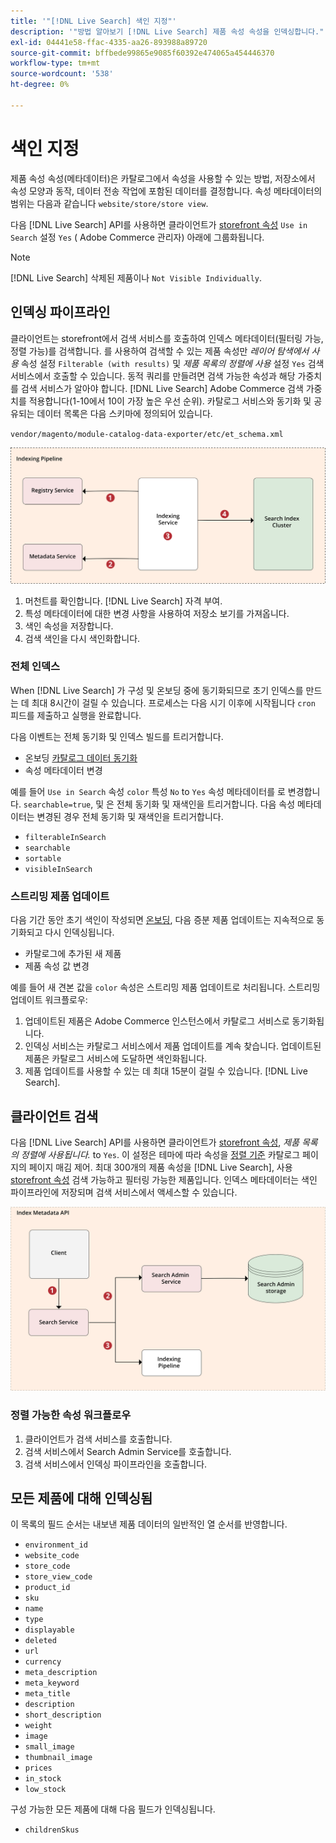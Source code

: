 ```yaml
---
title: '"[!DNL Live Search] 색인 지정"'
description: '"방법 알아보기 [!DNL Live Search] 제품 속성 속성을 인덱싱합니다."'
exl-id: 04441e58-ffac-4335-aa26-893988a89720
source-git-commit: bffbede99865e9085f60392e474065a454446370
workflow-type: tm+mt
source-wordcount: '538'
ht-degree: 0%

---
```


# 색인 지정

제품 속성 속성(메타데이터)은 카탈로그에서 속성을 사용할 수 있는 방법, 저장소에서 속성 모양과 동작, 데이터 전송 작업에 포함된 데이터를 결정합니다. 속성 메타데이터의 범위는 다음과 같습니다 `website/store/store view`.

다음 [!DNL Live Search] API를 사용하면 클라이언트가 [storefront 속성](https://docs.magento.com/user-guide/stores/attributes-product.html) `Use in Search` 설정 `Yes` ( Adobe Commerce 관리자) 아래에 그룹화됩니다.

>[!NOTE]
>
>[!DNL Live Search] 삭제된 제품이나 `Not Visible Individually`.

## 인덱싱 파이프라인

클라이언트는 storefront에서 검색 서비스를 호출하여 인덱스 메타데이터(필터링 가능, 정렬 가능)를 검색합니다. 를 사용하여 검색할 수 있는 제품 속성만 *레이어 탐색에서 사용* 속성 설정 `Filterable (with results)` 및 *제품 목록의 정렬에 사용* 설정 `Yes` 검색 서비스에서 호출할 수 있습니다.
동적 쿼리를 만들려면 검색 가능한 속성과 해당 가중치를 검색 서비스가 알아야 합니다. [!DNL Live Search] Adobe Commerce 검색 가중치를 적용합니다(1-10에서 10이 가장 높은 우선 순위). 카탈로그 서비스와 동기화 및 공유되는 데이터 목록은 다음 스키마에 정의되어 있습니다.

`vendor/magento/module-catalog-data-exporter/etc/et_schema.xml`

![[!DNL Live Search] 클라이언트 검색 다이어그램 인덱싱](assets/indexing-pipeline.svg)

1. 머천트를 확인합니다. [!DNL Live Search] 자격 부여.
1. 특성 메타데이터에 대한 변경 사항을 사용하여 저장소 보기를 가져옵니다.
1. 색인 속성을 저장합니다.
1. 검색 색인을 다시 색인화합니다.

### 전체 인덱스

When [!DNL Live Search] 가 구성 및 온보딩 중에 동기화되므로 초기 인덱스를 만드는 데 최대 8시간이 걸릴 수 있습니다. 프로세스는 다음 시기 이후에 시작됩니다 `cron` 피드를 제출하고 실행을 완료합니다.

다음 이벤트는 전체 동기화 및 인덱스 빌드를 트리거합니다.

* 온보딩 [카탈로그 데이터 동기화](install.md#synchronize-catalog-data)
* 속성 메타데이터 변경

예를 들어 `Use in Search` 속성 `color` 특성 `No` to `Yes` 속성 메타데이터를 로 변경합니다. `searchable=true`, 및 은 전체 동기화 및 재색인을 트리거합니다. 다음 속성 메타데이터는 변경된 경우 전체 동기화 및 재색인을 트리거합니다.

* `filterableInSearch`
* `searchable`
* `sortable`
* `visibleInSearch`

### 스트리밍 제품 업데이트

다음 기간 동안 초기 색인이 작성되면 [온보딩](install.md#synchronize-catalog-data), 다음 증분 제품 업데이트는 지속적으로 동기화되고 다시 인덱싱됩니다.

* 카탈로그에 추가된 새 제품
* 제품 속성 값 변경

예를 들어 새 견본 값을 `color` 속성은 스트리밍 제품 업데이트로 처리됩니다.
스트리밍 업데이트 워크플로우:

1. 업데이트된 제품은 Adobe Commerce 인스턴스에서 카탈로그 서비스로 동기화됩니다.
1. 인덱싱 서비스는 카탈로그 서비스에서 제품 업데이트를 계속 찾습니다. 업데이트된 제품은 카탈로그 서비스에 도달하면 색인화됩니다.
1. 제품 업데이트를 사용할 수 있는 데 최대 15분이 걸릴 수 있습니다. [!DNL Live Search].

## 클라이언트 검색

다음 [!DNL Live Search] API를 사용하면 클라이언트가 [storefront 속성](https://docs.magento.com/user-guide/catalog/product-attributes.html), *제품 목록의 정렬에 사용됩니다.* to `Yes`. 이 설정은 테마에 따라 속성을 [정렬 기준](https://docs.magento.com/user-guide/catalog/navigation.html) 카탈로그 페이지의 페이지 매김 제어. 최대 300개의 제품 속성을 [!DNL Live Search], 사용 [storefront 속성](https://docs.magento.com/user-guide/stores/attributes-product.html) 검색 가능하고 필터링 가능한 제품입니다.
인덱스 메타데이터는 색인 파이프라인에 저장되며 검색 서비스에서 액세스할 수 있습니다.

![[!DNL Live Search] 인덱스 메타데이터 API 다이어그램](assets/index-metadata-api.svg)

### 정렬 가능한 속성 워크플로우

1. 클라이언트가 검색 서비스를 호출합니다.
1. 검색 서비스에서 Search Admin Service를 호출합니다.
1. 검색 서비스에서 인덱싱 파이프라인을 호출합니다.

## 모든 제품에 대해 인덱싱됨

이 목록의 필드 순서는 내보낸 제품 데이터의 일반적인 열 순서를 반영합니다.

* `environment_id`
* `website_code`
* `store_code`
* `store_view_code`
* `product_id`
* `sku`
* `name`
* `type`
* `displayable`
* `deleted`
* `url`
* `currency`
* `meta_description`
* `meta_keyword`
* `meta_title`
* `description`
* `short_description`
* `weight`
* `image`
* `small_image`
* `thumbnail_image`
* `prices`
* `in_stock`
* `low_stock`

구성 가능한 모든 제품에 대해 다음 필드가 인덱싱됩니다.

* `childrenSkus`
